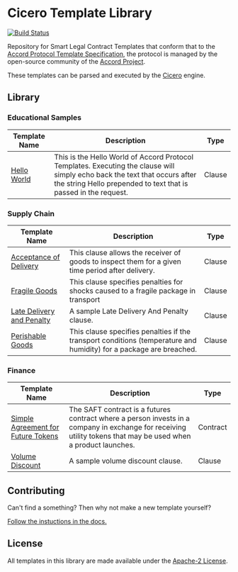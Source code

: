 # Cicero Template Library

[![Build Status](https://travis-ci.org/accordproject/cicero-template-library.svg?branch=master)](https://travis-ci.org/accordproject/cicero-template-library)

Repository for Smart Legal Contract Templates that conform that to the [Accord Protocol Template Specification](https://docs.google.com/document/d/1UacA_r2KGcBA2D4voDgGE8jqid-Uh4Dt09AE-shBKR0), the protocol is managed by the open-source community of the [Accord Project](https://accordproject.org). 

These templates can be parsed and executed by the [Cicero](https://github.com/accordproject/cicero) engine.

## Library

### Educational Samples

| Template Name | Description | Type |
|---------------|-------------|------|
| [Hello World](helloworld/) | This is the Hello World of Accord Protocol Templates. Executing the clause will simply echo back the text that occurs after the string Hello prepended to text that is passed in the request. | Clause |

### Supply Chain

| Template Name | Description | Type |
|---------------|-------------|------|
| [Acceptance of Delivery](acceptance-of-delivery/) | This clause allows the receiver of goods to inspect them for a given time period after delivery. | Clause |
| [Fragile Goods](fragile-goods/) | This clause specifies penalties for shocks caused to a fragile package in transport | Clause |
| [Late Delivery and Penalty](latedeliveryandpenalty/) | A sample Late Delivery And Penalty clause. | Clause | 
| [Perishable Goods](perishable-goods/) | This clause specifies penalties if the transport conditions (temperature and humidity) for a package are breached. | Clause |

### Finance

| Template Name | Description | Type |
|---------------|-------------|------|
| [Simple Agreement for Future Tokens](saft/) | The SAFT contract is a futures contract where a person invests in a company in exchange for receiving utility tokens that may be used when a product launches. | Contract |
| [Volume Discount](volumediscount/) | A sample volume discount clause. | Clause |

## Contributing

Can't find a something? Then why not make a new template yourself? 

[Follow the instuctions in the docs.](http://accordcicero.readthedocs.io/en/latest/tutorial_001.html#creating-a-new-template)

## License

All templates in this library are made available under the [Apache-2 License](LICENSE).


